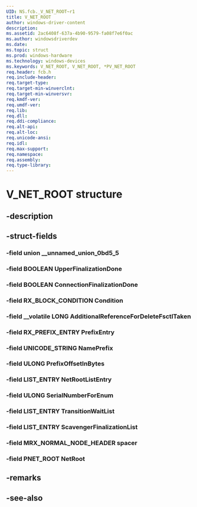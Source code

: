 ```yaml
---
UID: NS.fcb._V_NET_ROOT~r1
title: V_NET_ROOT
author: windows-driver-content
description: 
ms.assetid: 2ac6408f-637a-4b90-9579-fa08f7e6f0ac
ms.author: windowsdriverdev
ms.date: 
ms.topic: struct
ms.prod: windows-hardware
ms.technology: windows-devices
ms.keywords: V_NET_ROOT, V_NET_ROOT, *PV_NET_ROOT
req.header: fcb.h
req.include-header:
req.target-type:
req.target-min-winverclnt:
req.target-min-winversvr:
req.kmdf-ver:
req.umdf-ver:
req.lib:
req.dll:
req.ddi-compliance:
req.alt-api:
req.alt-loc:
req.unicode-ansi:
req.idl:
req.max-support:
req.namespace:
req.assembly:
req.type-library:
---
```


# V_NET_ROOT structure

## -description



## -struct-fields

### -field union __unnamed_union_0bd5_5			
 	
### -field BOOLEAN UpperFinalizationDone			
 	
### -field BOOLEAN ConnectionFinalizationDone			
 	
### -field RX_BLOCK_CONDITION Condition			
 	
### -field __volatile LONG AdditionalReferenceForDeleteFsctlTaken			
 	
### -field RX_PREFIX_ENTRY PrefixEntry			
 	
### -field UNICODE_STRING NamePrefix			
 	
### -field ULONG PrefixOffsetInBytes			
 	
### -field LIST_ENTRY NetRootListEntry			
 	
### -field ULONG SerialNumberForEnum			
 	
### -field LIST_ENTRY TransitionWaitList			
 	
### -field LIST_ENTRY ScavengerFinalizationList			
 	
### -field MRX_NORMAL_NODE_HEADER spacer			
 	
### -field PNET_ROOT NetRoot			
 	
## -remarks

## -see-also